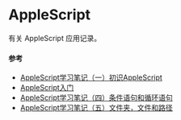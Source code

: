# AppleScript
有关 AppleScript 应用记录。



#### 参考
* [AppleScript学习笔记（一）初识AppleScript](http://blog.csdn.net/jymn_chen/article/details/19755895)
* [AppleScript入门](http://blog.csdn.net/a1610770854/article/details/51865645)
* [AppleScript学习笔记（四）条件语句和循环语句](http://blog.csdn.net/jymn_chen/article/details/20161221)
* [AppleScript学习笔记（五）文件夹，文件和路径](http://blog.csdn.net/jymn_chen/article/details/20167573)
